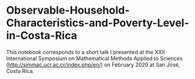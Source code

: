 # Observable-Household-Characteristics-and-Poverty-Level-in-Costa-Rica

This notebook corresponds to a short talk I presented at the XXII International Symposium on Mathematical Methods Applied to Sciences (http://simmac.ucr.ac.cr/index.php/en/)
on February 2020 at San José, Costa Rica.
